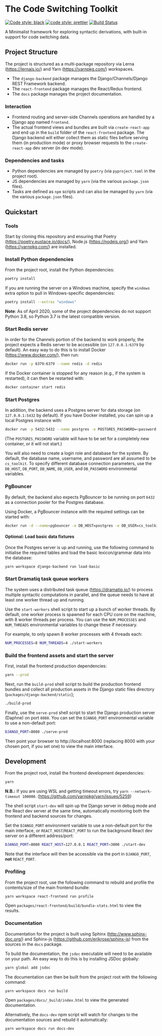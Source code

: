 # The Code Switching Toolkit

[![Code style: black](https://img.shields.io/badge/code%20style-black-000000.svg)](https://github.com/ambv/black)
[![code style: prettier](https://img.shields.io/badge/code_style-prettier-ff69b4.svg)](https://github.com/prettier/prettier)
[![Build Status](https://travis-ci.org/ZechyW/cs-toolkit.svg?branch=master)](https://travis-ci.org/ZechyW/cs-toolkit)

A Minimalist framework for exploring syntactic derivations, with built-in support for code switching data.

## Project Structure
The project is structured as a multi-package repository via Lerna (https://lernajs.io/) and Yarn (https://yarnpkg.com/) workspaces.

- The `django-backend` package manages the Django/Channels/Django REST Framework backend.
- The `react-frontend` package manages the React/Redux frontend.
- The `docs` package manages the project documentation.  

### Interaction

- Frontend routing and server-side Channels operations are handled by a Django app named `frontend`.
- The actual frontend views and bundles are built via `create-react-app` and end up in the `build` folder of the `react-frontend` package. The Django backend will either collect them as static files before serving them (in production mode) or proxy browser requests to the `create-react-app` dev server (in dev mode). 

### Dependencies and tasks

- Python dependencies are managed by `poetry` (via `pyproject.toml` in the project root).
- JS dependencies are managed by `yarn` (via the various `package.json` files).
- Tasks are defined as `npm` scripts and can also be managed by `yarn` (via the various `package.json` files).

## Quickstart

### Tools

Start by cloning this repository and ensuring that Poetry (https://poetry.eustace.io/docs/), Node.js (https://nodejs.org/) and Yarn (https://yarnpkg.com/) are installed.

### Install Python dependencies

From the project root, install the Python dependencies:

```bash
poetry install
```

If you are running the server on a Windows machine, specify the `windows` extra option to pull in Windows-specific dependencies:

```bash
poetry install --extras "windows"
```

**Note**: As of April 2020, some of the project dependencies do not support Python 3.8, so Python 3.7 is the latest compatible version. 

### Start Redis server

In order for the Channels portion of the backend to work properly, the project expects a Redis server to be accessible (on `127.0.0.1:6379` by default).  An easy way to do this is to install Docker (https://www.docker.com/), then run:

```bash
docker run -p 6379:6379 --name redis -d redis
```

If the Docker container is stopped for any reason (e.g., if the system is restarted), it can then be restarted with:

```bash
docker container start redis
```

### Start Postgres

In addition, the backend uses a Postgres server for data storage (on `127.0.0.1:5432` by default).  If you have Docker installed, you can spin up a local Postgres instance with:

```bash
docker run -p 5432:5432 --name postgres -e POSTGRES_PASSWORD=<password here> -d postgres
```

(The `POSTGRES_PASSWORD` variable will have to be set for a completely new container, or it will not start.)

You will also need to create a login role and database for the system.  By default, the database name, username, and password are all assumed to be `cs_toolkit`.  To specify different database connection parameters, use the `DB_HOST`, `DB_PORT`, `DB_NAME`, `DB_USER`, and `DB_PASSWORD` environmental variables.

### PgBouncer

By default, the backend also expects PgBouncer to be running on port `6432` as a connection pooler for the Postgres database.

Using Docker, a PgBouncer instance with the required settings can be started with:

```bash
docker run -d --name=pgbouncer -e DB_HOST=postgres -e DB_USER=cs_toolkit -e DB_PASSWORD=cs_toolkit -p 6432:6432 --link postgres:postgres brainsam/pgbouncer:latest
```

#### Optional: Load basic data fixtures

Once the Postgres server is up and running, use the following command to initialise the required tables and load the basic lexicon/grammar data into the database:

```bash
yarn workspace django-backend run load-basic
```

### Start Dramatiq task queue workers

The system uses a distributed task queue (https://dramatiq.io/) to process multiple syntactic computations in parallel, and the queue needs to have at least one worker thread up and running.

Use the `start-workers` shell script to start up a bunch of worker threads.  By default, one worker process is spawned for each CPU core on the machine, with 8 worker threads per process.  You can use the `NUM_PROCESSES` and `NUM_THREADS` environmental variables to change these if necessary.

For example, to only spawn 8 worker processes with 4 threads each:

```bash
NUM_PROCESSES=8 NUM_THREADS=4 ./start-workers
```

### Build the frontend assets and start the server

First, install the frontend production dependencies:

```bash
yarn --prod
```

Next, run the `build-prod` shell script to build the production frontend bundles and collect all production assets in the Django static files directory (`packages/django-backend/static`);

```bash
./build-prod
```

Finally, use the `serve-prod` shell script to start the Django production server (Daphne) on port `8080`.  You can set the `DJANGO_PORT` environmental variable to use a non-default port:

```bash
DJANGO_PORT=8080 ./serve-prod
```

Then point your browser to http://localhost:8000 (replacing 8000 with your chosen port, if you set one) to view the main interface.

## Development

From the project root, install the frontend development dependencies:

```bash
yarn
```

**N.B.:** If you are using WSL and getting timeout errors, try `yarn --network-timeout 100000`. (https://github.com/yarnpkg/yarn/issues/5259)

The shell script `start-dev` will spin up the Django server in debug mode and the React dev server at the same time, automatically monitoring both the frontend and backend sources for changes.

Set the `DJANGO_PORT` environment variable to use a non-default port for the main interface, or `REACT_HOST`/`REACT_PORT` to run the background React dev server on a different address/port: 

```bash
DJANGO_PORT=8080 REACT_HOST=127.0.0.1 REACT_PORT=3000 ./start-dev
```

Note that the interface will then be accessible via the port in `DJANGO_PORT`, **not** `REACT_PORT`.

### Profiling

From the project root, use the following command to rebuild and profile the contents/size of the main frontend bundle:

```bash
yarn workspace react-frontend run profile
```

Open `packages/react-frontend/build/bundle-stats.html` to view the results.

### Documentation

Documentation for the project is built using Sphinx (http://www.sphinx-doc.org/) and Sphinx-js (https://github.com/erikrose/sphinx-js) from the sources in the `docs` package.

To build the documentation, the `jsdoc` executable will need to be available on your path. An easy way to do this is by installing JSDoc globally:

```bash
yarn global add jsdoc
```
 
The documentation can then be built from the project root with the following command:

```bash
yarn workspace docs run build
```

Open `packages/docs/_build/index.html` to view the generated documentation.

Alternatively, the `docs-dev` npm script will watch for changes to the documentation sources and rebuild it automatically:

```bash
yarn workspace docs run docs-dev
```